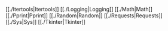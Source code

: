 [[./Itertools|Itertools]]
[[./Logging|Logging]]
[[./Math|Math]]
[[./Pprint|Pprint]]
[[./Random|Random]]
[[./Requests|Requests]]
[[./Sys|Sys]]
[[./Tkinter|Tkinter]]
